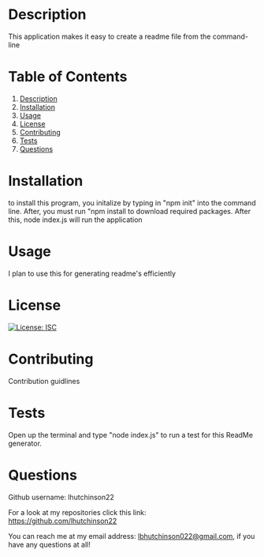 
# Description 
This application makes it easy to create a readme file from the command-line
# Table of Contents
1. [Description](#description)
2. [Installation](#installation)
3. [Usage](#usage)
4. [License](#license)
5. [Contributing](#contributing)
6. [Tests](#tests)
7. [Questions](#questions)

# Installation
to install this program, you initalize by typing in "npm init" into the command line. After, you must run "npm install to download required packages. After this,  node index.js will run the application

# Usage
I plan to use this for generating readme's efficiently

# License
[![License: ISC](https://img.shields.io/badge/License-ISC-blue.svg)](https://opensource.org/licenses/ISC)

# Contributing
Contribution guidlines

# Tests
Open up the terminal and type "node index.js" to run a test for this ReadMe generator.

# Questions
Github username: lhutchinson22

For a look at my repositories click this link: https://github.com/lhutchinson22

You can reach me at my email address: lbhutchinson022@gmail.com, if you have any questions at all!